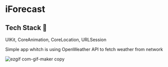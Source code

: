 # iForecast
## Tech Stack 🍏
UIKit, CoreAnimation, CoreLocation, URLSession 


Simple app whitch is using OpenWeather API to fetch weather from network



![ezgif com-gif-maker copy](https://user-images.githubusercontent.com/99279665/214160433-b5d53138-f27f-4867-85ab-f5624c8aee8f.gif)
